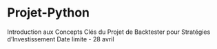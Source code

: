 # Projet-Python
Introduction aux Concepts Clés du Projet de Backtester pour Stratégies d’Investissement
Date limite - 28 avril
